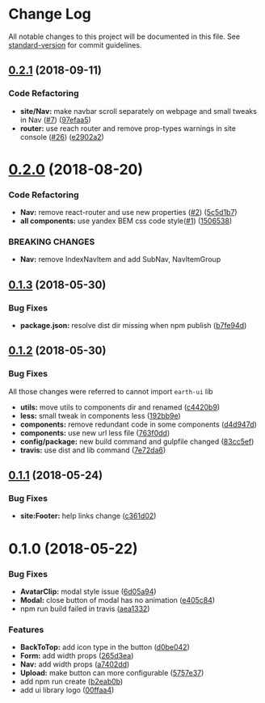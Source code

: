 # Change Log

All notable changes to this project will be documented in this file. See [standard-version](https://github.com/conventional-changelog/standard-version) for commit guidelines.

<a name="0.2.1"></a>
## [0.2.1](https://github.com/G-Explorer/earth-ui/compare/v0.2.0...v0.2.1) (2018-09-11)


### Code Refactoring

* **site/Nav:** make navbar scroll separately on webpage and small tweaks in Nav ([#7](https://github.com/G-Explorer/earth-ui/pull/7)) ([97efaa5](https://github.com/G-Explorer/earth-ui/commit/97efaa5))
* **router:** use reach router and remove prop-types warnings in site console ([#26](https://github.com/G-Explorer/earth-ui/pull/26)) ([e2902a2](https://github.com/G-Explorer/earth-ui/commit/e2902a2))



<a name="0.2.0"></a>
# [0.2.0](https://github.com/G-Explorer/earth-ui/compare/v0.1.3...v0.2.0) (2018-08-20)


### Code Refactoring

* **Nav:** remove react-router and use new properties ([#2](https://github.com/G-Explorer/earth-ui/issues/2)) ([5c5d1b7](https://github.com/G-Explorer/earth-ui/commit/5c5d1b7))
* **all components:** use yandex BEM css code style([#1](https://github.com/G-Explorer/earth-ui/issues/1)) ([1506538](https://github.com/G-Explorer/earth-ui/commit/1506538))


### BREAKING CHANGES

* **Nav:** remove IndexNavItem and add SubNav, NavItemGroup



<a name="0.1.3"></a>
## [0.1.3](https://github.com/G-Explorer/earth-ui/compare/v0.1.2...v0.1.3) (2018-05-30)


### Bug Fixes

* **package.json:** resolve dist dir missing when npm publish ([b7fe94d](https://github.com/G-Explorer/earth-ui/commit/b7fe94d))



<a name="0.1.2"></a>
## [0.1.2](https://github.com/G-Explorer/earth-ui/compare/v0.1.1...v0.1.2) (2018-05-30)


### Bug Fixes

All those changes were referred to cannot import `earth-ui` lib

* **utils:** move utils to components dir and renamed ([c4420b9](https://github.com/G-Explorer/earth-ui/commit/c4420b9))
* **less:** small tweak in components less ([192bb9e](https://github.com/G-Explorer/earth-ui/commit/192bb9e))
* **components:** remove redundant code in some components ([d4d947d](https://github.com/G-Explorer/earth-ui/commit/d4d947d))
* **components:** use new url less file ([763f0dd](https://github.com/G-Explorer/earth-ui/commit/763f0dd))
* **config/package:** new build command and gulpfile changed ([83cc5ef](https://github.com/G-Explorer/earth-ui/commit/83cc5ef))
* **travis:** use dist and lib command ([7e72da6](https://github.com/G-Explorer/earth-ui/commit/7e72da6))



<a name="0.1.1"></a>
## [0.1.1](https://github.com/G-Explorer/earth-ui/compare/v0.1.0...v0.1.1) (2018-05-24)


### Bug Fixes

* **site:Footer:** help links change ([c361d02](https://github.com/G-Explorer/earth-ui/commit/c361d02))



<a name="0.1.0"></a>
# 0.1.0 (2018-05-22)


### Bug Fixes

* **AvatarClip:** modal style issue ([6d05a94](https://github.com/G-Explorer/earth-ui/commit/6d05a94))
* **Modal:** close button of modal has no animation ([e405c84](https://github.com/G-Explorer/earth-ui/commit/e405c84))
* npm run build failed in travis ([aea1332](https://github.com/G-Explorer/earth-ui/commit/aea1332))


### Features

* **BackToTop:** add icon type in the button ([d0be042](https://github.com/G-Explorer/earth-ui/commit/d0be042))
* **Form:** add width props ([265d3ea](https://github.com/G-Explorer/earth-ui/commit/265d3ea))
* **Nav:** add width props ([a7402dd](https://github.com/G-Explorer/earth-ui/commit/a7402dd))
* **Upload:** make button can more configurable ([5757e37](https://github.com/G-Explorer/earth-ui/commit/5757e37))
* add npm run create ([b2eab0b](https://github.com/G-Explorer/earth-ui/commit/b2eab0b))
* add ui library logo ([00ffaa4](https://github.com/G-Explorer/earth-ui/commit/00ffaa4))
